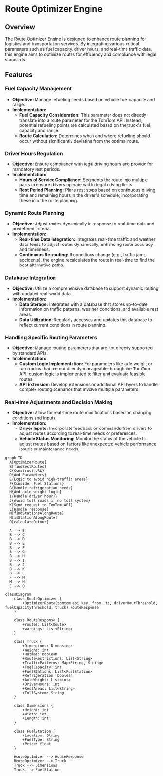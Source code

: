 # Route Optimizer Engine

## Overview

The Route Optimizer Engine is designed to enhance route planning for logistics and transportation services. By integrating various critical parameters such as fuel capacity, driver hours, and real-time traffic data, this engine aims to optimize routes for efficiency and compliance with legal standards.

## Features

### Fuel Capacity Management

- **Objective:** Manage refueling needs based on vehicle fuel capacity and range.
- **Implementation:**
  - **Fuel Capacity Consideration:** This parameter does not directly translate into a route parameter for the TomTom API. Instead, potential refueling points are calculated based on the truck's fuel capacity and range.
  - **Route Calculation:** Determines when and where refueling should occur without significantly deviating from the optimal route.

### Driver Hours Regulation

- **Objective:** Ensure compliance with legal driving hours and provide for mandatory rest periods.
- **Implementation:**
  - **Hours of Service Compliance:** Segments the route into multiple parts to ensure drivers operate within legal driving limits.
  - **Rest Period Planning:** Plans rest stops based on continuous driving time and remaining hours in the driver's schedule, incorporating these into the route planning.

### Dynamic Route Planning

- **Objective:** Adjust routes dynamically in response to real-time data and predefined criteria.
- **Implementation:**
  - **Real-time Data Integration:** Integrates real-time traffic and weather data feeds to adjust routes dynamically, enhancing route accuracy and timeliness.
  - **Continuous Re-routing:** If conditions change (e.g., traffic jams, accidents), the engine recalculates the route in real-time to find the best alternative paths.

### Database Integration

- **Objective:** Utilize a comprehensive database to support dynamic routing with updated real-world data.
- **Implementation:**
  - **Data Storage:** Integrates with a database that stores up-to-date information on traffic patterns, weather conditions, and available rest areas.
  - **Data Utilization:** Regularly accesses and updates this database to reflect current conditions in route planning.

### Handling Specific Routing Parameters

- **Objective:** Manage routing parameters that are not directly supported by standard APIs.
- **Implementation:**
  - **Custom Logic Implementation:** For parameters like axle weight or turn radius that are not directly manageable through the TomTom API, custom logic is implemented to filter and evaluate feasible routes.
  - **API Extension:** Develop extensions or additional API layers to handle complex routing scenarios that involve multiple parameters.

### Real-time Adjustments and Decision Making

- **Objective:** Allow for real-time route modifications based on changing conditions and inputs.
- **Implementation:**
  - **Driver Inputs:** Incorporate feedback or commands from drivers to adjust routes according to real-time needs or preferences.
  - **Vehicle Status Monitoring:** Monitor the status of the vehicle to adjust routes based on factors like unexpected vehicle performance issues or maintenance needs.


```mermaid
graph TD
  A[OptimizerRoute]
  B[findBestRoutes]
  C{Construct URL}
  D{Add Parameters}
  E{Logic to avoid high-traffic areas}
  F{Consider Fuel Stations}
  G{Handle refrigeration needs}
  H{Add axle weight logic}
  I{Handle driver hours}
  J{Avoid toll roads if no toll system}
  K[Send request to TomTom API]
  L[Handle response]
  M[findStationsAlongRoute]
  N[isStationAlongRoute]
  O[calculateDetour]

  A --> B
  B --> C
  B --> D
  B --> E
  B --> F
  B --> G
  B --> H
  B --> I
  B --> J
  B --> K
  B --> L
  F --> M
  M --> N
  E --> O

```

```mermaid
classDiagram
    class RouteOptimizer {
        +OptimizerRoute(tomtom_api_key, from, to, driverHourThreshold, fuelCapacityThreshold, truck) RouteResponse
    }

    class RouteResponse {
        +routes: List<Route>
        +warnings: List<String>
    }

    class Truck {
        +Dimensions: Dimensions
        +Weight: int
        +Hazmat: boolean
        +RouteRestrictions: List<String>
        +TrafficPatterns: Map<String, String>
        +FuelCapacity: int
        +FuelStations: List<FuelStation>
        +Refrigeration: boolean
        +AxleWeight: List<int>
        +DriverHours: int
        +RestAreas: List<String>
        +TollSystem: String
    }

    class Dimensions {
        +Height: int
        +Width: int
        +Length: int
    }

    class FuelStation {
        +Location: String
        +FuelType: String
        +Price: float
    }

    RouteOptimizer --> RouteResponse
    RouteOptimizer --> Truck
    Truck --> Dimensions
    Truck --> FuelStation

```